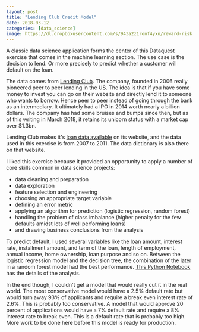 ```yaml
---
layout: post
title: "Lending Club Credit Model"
date: 2018-03-12
categories: [data_science]
image: https://dl.dropboxusercontent.com/s/943a2z1ronf4yxn/reward-risk.png?dl=0
---
```


A classic data science application forms the center of this Dataquest exercise that comes in the machine learning section. The use case is the decision to lend. Or more precisely to predict whether a customer will default on the loan.

The data comes from [Lending Club][lc]. The company, founded in 2006 really pioneered peer to peer lending in the US. The idea is that if you have some money to invest you can go on their website and directly lend it to someone who wants to borrow. Hence peer to peer instead of going through the bank as an intermediary. It ultimately had a IPO in 2014 worth nearly a billion dollars. The company has had some bruises and bumps since then, but as of this writing in March 2018, it retains its unicorn status with a market cap over $1.3bn.

Lending Club makes it's [loan data available][data] on its website, and the data used in this exercise is from 2007 to 2011. The data dictionary is also there on that website.

I liked this exercise because it provided an opportunity to apply a number of core skills common in data science projects:
 - data cleaning and preparation
 - data exploration
 - feature selection and engineering
 - choosing an appropriate target variable
 - defining an error metric
 - applying an algorithm for prediction (logistic regression, random forest)
 - handling the problem of class imbalance (higher penalty for the few defaults amidst lots of well performing loans)
 - and drawing business conclusions from the analysis

To predict default, I used several variables like the loan amount, interest rate, installment amount, and term of the loan, length of employment, annual income, home ownership, loan purpose and so on. Between the logistic regression model and the decision tree, the combination of the later in a random forest model had the best performance. [This Python Notebook][notebook] has the details of the analysis.

In the end though, I couldn't get a model that would really cut it in the real world. The most conservative model would have a 2.5% default rate but would turn away 93% of applicants and require a break even interest rate of 2.6%. This is probably too conservative. A model that would approve 20 percent of applications would have a 7% default rate and require a 8% interest rate to break even. This is a default rate that is probably too high. More work to be done here before this model is ready for production. 


[notebook]:[https://github.com/sgsen/dataquestLearning/blob/master/ModelingCreditDefault_LendingClubData/CreditDefault_LendingClubProject.ipynb]

[lc]:https://en.wikipedia.org/wiki/Lending_Club

[data]:https://www.lendingclub.com/info/download-data.action
